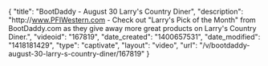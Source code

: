 {
    "title": "BootDaddy - August 30 Larry's Country Diner",
    "description": "http:\/\/www.PFIWestern.com - Check out \"Larry's Pick of the Month\" from BootDaddy.com as they give away more great products on Larry's Country Diner.",
    "videoid": "167819",
    "date_created": "1400657531",
    "date_modified": "1418181429",
    "type": "captivate",
    "layout": "video",
    "url": "\/v\/bootdaddy-august-30-larry-s-country-diner\/167819"
}